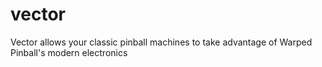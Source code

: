 # vector
Vector allows your classic pinball machines to take advantage of Warped Pinball's modern electronics
